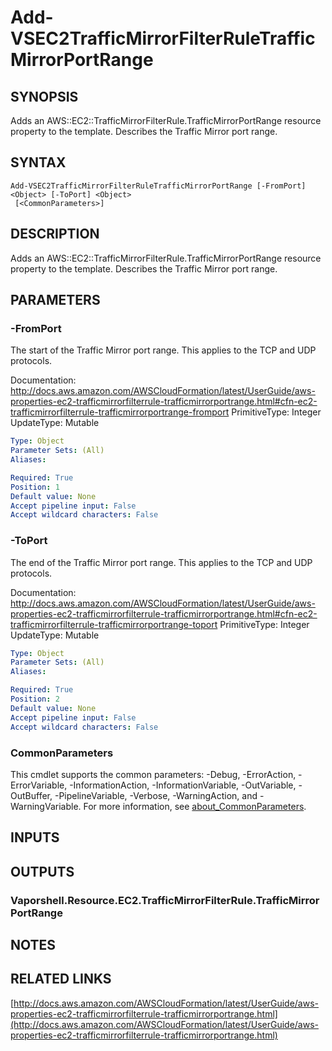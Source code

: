 # Add-VSEC2TrafficMirrorFilterRuleTrafficMirrorPortRange

## SYNOPSIS
Adds an AWS::EC2::TrafficMirrorFilterRule.TrafficMirrorPortRange resource property to the template.
Describes the Traffic Mirror port range.

## SYNTAX

```
Add-VSEC2TrafficMirrorFilterRuleTrafficMirrorPortRange [-FromPort] <Object> [-ToPort] <Object>
 [<CommonParameters>]
```

## DESCRIPTION
Adds an AWS::EC2::TrafficMirrorFilterRule.TrafficMirrorPortRange resource property to the template.
Describes the Traffic Mirror port range.

## PARAMETERS

### -FromPort
The start of the Traffic Mirror port range.
This applies to the TCP and UDP protocols.

Documentation: http://docs.aws.amazon.com/AWSCloudFormation/latest/UserGuide/aws-properties-ec2-trafficmirrorfilterrule-trafficmirrorportrange.html#cfn-ec2-trafficmirrorfilterrule-trafficmirrorportrange-fromport
PrimitiveType: Integer
UpdateType: Mutable

```yaml
Type: Object
Parameter Sets: (All)
Aliases:

Required: True
Position: 1
Default value: None
Accept pipeline input: False
Accept wildcard characters: False
```

### -ToPort
The end of the Traffic Mirror port range.
This applies to the TCP and UDP protocols.

Documentation: http://docs.aws.amazon.com/AWSCloudFormation/latest/UserGuide/aws-properties-ec2-trafficmirrorfilterrule-trafficmirrorportrange.html#cfn-ec2-trafficmirrorfilterrule-trafficmirrorportrange-toport
PrimitiveType: Integer
UpdateType: Mutable

```yaml
Type: Object
Parameter Sets: (All)
Aliases:

Required: True
Position: 2
Default value: None
Accept pipeline input: False
Accept wildcard characters: False
```

### CommonParameters
This cmdlet supports the common parameters: -Debug, -ErrorAction, -ErrorVariable, -InformationAction, -InformationVariable, -OutVariable, -OutBuffer, -PipelineVariable, -Verbose, -WarningAction, and -WarningVariable. For more information, see [about_CommonParameters](http://go.microsoft.com/fwlink/?LinkID=113216).

## INPUTS

## OUTPUTS

### Vaporshell.Resource.EC2.TrafficMirrorFilterRule.TrafficMirrorPortRange
## NOTES

## RELATED LINKS

[http://docs.aws.amazon.com/AWSCloudFormation/latest/UserGuide/aws-properties-ec2-trafficmirrorfilterrule-trafficmirrorportrange.html](http://docs.aws.amazon.com/AWSCloudFormation/latest/UserGuide/aws-properties-ec2-trafficmirrorfilterrule-trafficmirrorportrange.html)

